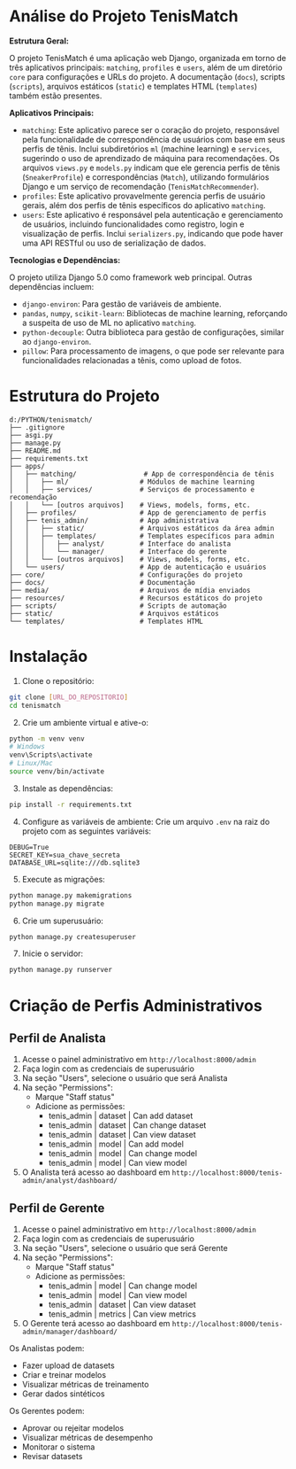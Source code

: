 # Análise do Projeto TenisMatch

**Estrutura Geral:**

O projeto TenisMatch é uma aplicação web Django, organizada em torno de três aplicativos principais: `matching`, `profiles` e `users`, além de um diretório `core` para configurações e URLs do projeto. A documentação (`docs`), scripts (`scripts`), arquivos estáticos (`static`) e templates HTML (`templates`) também estão presentes.

**Aplicativos Principais:**

*   `matching`: Este aplicativo parece ser o coração do projeto, responsável pela funcionalidade de correspondência de usuários com base em seus perfis de tênis. Inclui subdiretórios `ml` (machine learning) e `services`, sugerindo o uso de aprendizado de máquina para recomendações. Os arquivos `views.py` e `models.py` indicam que ele gerencia perfis de tênis (`SneakerProfile`) e correspondências (`Match`), utilizando formulários Django e um serviço de recomendação (`TenisMatchRecommender`).
*   `profiles`: Este aplicativo provavelmente gerencia perfis de usuário gerais, além dos perfis de tênis específicos do aplicativo `matching`.
*   `users`: Este aplicativo é responsável pela autenticação e gerenciamento de usuários, incluindo funcionalidades como registro, login e visualização de perfis. Inclui `serializers.py`, indicando que pode haver uma API RESTful ou uso de serialização de dados.

**Tecnologias e Dependências:**

O projeto utiliza Django 5.0 como framework web principal. Outras dependências incluem:

*   `django-environ`: Para gestão de variáveis de ambiente.
*   `pandas`, `numpy`, `scikit-learn`: Bibliotecas de machine learning, reforçando a suspeita de uso de ML no aplicativo `matching`.
*   `python-decouple`: Outra biblioteca para gestão de configurações, similar ao `django-environ`.
*   `pillow`: Para processamento de imagens, o que pode ser relevante para funcionalidades relacionadas a tênis, como upload de fotos.

# Estrutura do Projeto

```
d:/PYTHON/tenismatch/
├── .gitignore
├── asgi.py
├── manage.py
├── README.md
├── requirements.txt
├── apps/
│   ├── matching/                 # App de correspondência de tênis
│   │   ├── ml/                  # Módulos de machine learning
│   │   ├── services/            # Serviços de processamento e recomendação
│   │   └── [outros arquivos]    # Views, models, forms, etc.
│   ├── profiles/                # App de gerenciamento de perfis
│   ├── tenis_admin/             # App administrativa
│   │   ├── static/              # Arquivos estáticos da área admin
│   │   ├── templates/           # Templates específicos para admin
│   │   │   ├── analyst/         # Interface do analista
│   │   │   └── manager/         # Interface do gerente
│   │   └── [outros arquivos]    # Views, models, forms, etc.
│   └── users/                   # App de autenticação e usuários
├── core/                        # Configurações do projeto
├── docs/                        # Documentação
├── media/                       # Arquivos de mídia enviados
├── resources/                   # Recursos estáticos do projeto
├── scripts/                     # Scripts de automação
├── static/                      # Arquivos estáticos
└── templates/                   # Templates HTML
```

# Instalação

1. Clone o repositório:
```bash
git clone [URL_DO_REPOSITORIO]
cd tenismatch
```

2. Crie um ambiente virtual e ative-o:
```bash
python -m venv venv
# Windows
venv\Scripts\activate
# Linux/Mac
source venv/bin/activate
```

3. Instale as dependências:
```bash
pip install -r requirements.txt
```

4. Configure as variáveis de ambiente:
Crie um arquivo `.env` na raiz do projeto com as seguintes variáveis:
```
DEBUG=True
SECRET_KEY=sua_chave_secreta
DATABASE_URL=sqlite:///db.sqlite3
```

5. Execute as migrações:
```bash
python manage.py makemigrations
python manage.py migrate
```

6. Crie um superusuário:
```bash
python manage.py createsuperuser
```

7. Inicie o servidor:
```bash
python manage.py runserver
```

# Criação de Perfis Administrativos

## Perfil de Analista

1. Acesse o painel administrativo em `http://localhost:8000/admin`
2. Faça login com as credenciais de superusuário
3. Na seção "Users", selecione o usuário que será Analista
4. Na seção "Permissions":
   - Marque "Staff status"
   - Adicione as permissões:
     - tenis_admin | dataset | Can add dataset
     - tenis_admin | dataset | Can change dataset
     - tenis_admin | dataset | Can view dataset
     - tenis_admin | model | Can add model
     - tenis_admin | model | Can change model
     - tenis_admin | model | Can view model
5. O Analista terá acesso ao dashboard em `http://localhost:8000/tenis-admin/analyst/dashboard/`

## Perfil de Gerente

1. Acesse o painel administrativo em `http://localhost:8000/admin`
2. Faça login com as credenciais de superusuário
3. Na seção "Users", selecione o usuário que será Gerente
4. Na seção "Permissions":
   - Marque "Staff status"
   - Adicione as permissões:
     - tenis_admin | model | Can change model
     - tenis_admin | model | Can view model
     - tenis_admin | dataset | Can view dataset
     - tenis_admin | metrics | Can view metrics
5. O Gerente terá acesso ao dashboard em `http://localhost:8000/tenis-admin/manager/dashboard/`

Os Analistas podem:
- Fazer upload de datasets
- Criar e treinar modelos
- Visualizar métricas de treinamento
- Gerar dados sintéticos

Os Gerentes podem:
- Aprovar ou rejeitar modelos
- Visualizar métricas de desempenho
- Monitorar o sistema
- Revisar datasets
